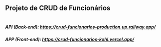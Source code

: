 ## Projeto de CRUD de Funcionários

#

##### API (Back-end): https://crud-funcionarios-production.up.railway.app/

##### APP (Front-end): https://crud-funcionarios-kohl.vercel.app/